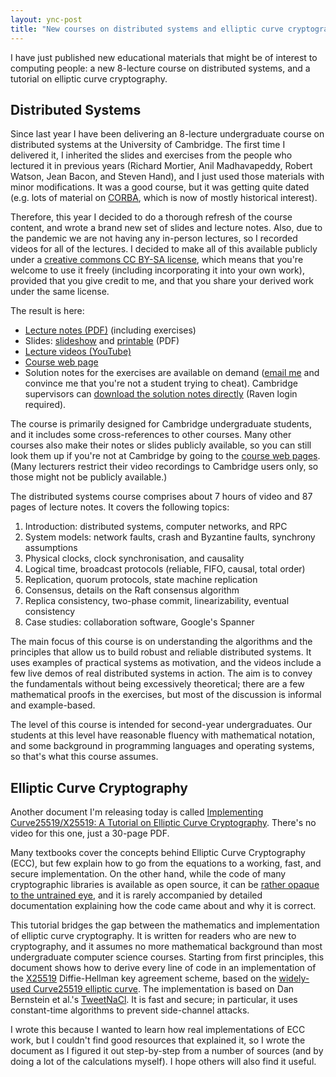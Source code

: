 ```yaml
---
layout: ync-post
title: "New courses on distributed systems and elliptic curve cryptography"
---
```


I have just published new educational materials that might be of interest to computing people:
a new 8-lecture course on distributed systems, and a tutorial on elliptic curve cryptography.

Distributed Systems
-------------------

Since last year I have been delivering an 8-lecture undergraduate course on distributed systems at the University of Cambridge.
The first time I delivered it, I inherited the slides and exercises from the people who lectured it in previous years (Richard Mortier, Anil Madhavapeddy, Robert Watson, Jean Bacon, and Steven Hand), and I just used those materials with minor modifications.
It was a good course, but it was getting quite dated (e.g. lots of material on [CORBA](https://en.wikipedia.org/wiki/Common_Object_Request_Broker_Architecture), which is now of mostly historical interest).

Therefore, this year I decided to do a thorough refresh of the course content, and wrote a brand new set of slides and lecture notes.
Also, due to the pandemic we are not having any in-person lectures, so I recorded videos for all of the lectures.
I decided to make all of this available publicly under a [creative commons CC BY-SA license](https://creativecommons.org/licenses/by-sa/4.0/), which means that you're welcome to use it freely (including incorporating it into your own work), provided that you give credit to me, and that you share your derived work under the same license.

The result is here:

* [Lecture notes (PDF)](https://www.cl.cam.ac.uk/teaching/2021/ConcDisSys/dist-sys-notes.pdf) (including exercises)
* Slides: [slideshow](https://www.cl.cam.ac.uk/teaching/2021/ConcDisSys/dist-sys-slides.pdf) and [printable](https://www.cl.cam.ac.uk/teaching/2021/ConcDisSys/dist-sys-handout.pdf) (PDF)
* [Lecture videos (YouTube)](https://www.youtube.com/playlist?list=PLeKd45zvjcDFUEv_ohr_HdUFe97RItdiB)
* [Course web page](https://www.cst.cam.ac.uk/teaching/2021/ConcDisSys)
* Solution notes for the exercises are available on demand ([email me](/contact.html) and convince me that you're not a student trying to cheat).
  Cambridge supervisors can [download the solution notes directly](https://www.cl.cam.ac.uk/teaching/2021/ConcDisSys/supervisors/dist-sys-solutions.pdf) (Raven login required).

The course is primarily designed for Cambridge undergraduate students, and it includes some cross-references to other courses.
Many other courses also make their notes or slides publicly available, so you can still look them up if you're not at Cambridge by going to the [course web pages](https://www.cl.cam.ac.uk/teaching/2021/part1b-75.html).
(Many lecturers restrict their video recordings to Cambridge users only, so those might not be publicly available.)

The distributed systems course comprises about 7 hours of video and 87 pages of lecture notes.
It covers the following topics:

1. Introduction: distributed systems, computer networks, and RPC
2. System models: network faults, crash and Byzantine faults, synchrony assumptions
3. Physical clocks, clock synchronisation, and causality
4. Logical time, broadcast protocols (reliable, FIFO, causal, total order)
5. Replication, quorum protocols, state machine replication
6. Consensus, details on the Raft consensus algorithm
7. Replica consistency, two-phase commit, linearizability, eventual consistency
8. Case studies: collaboration software, Google's Spanner

The main focus of this course is on understanding the algorithms and the principles that allow us to build robust and reliable distributed systems.
It uses examples of practical systems as motivation, and the videos include a few live demos of real distributed systems in action.
The aim is to convey the fundamentals without being excessively theoretical; there are a few mathematical proofs in the exercises, but most of the discussion is informal and example-based.

The level of this course is intended for second-year undergraduates.
Our students at this level have reasonable fluency with mathematical notation, and some background in programming languages and operating systems, so that's what this course assumes.

Elliptic Curve Cryptography
---------------------------

Another document I'm releasing today is called
[Implementing Curve25519/X25519: A Tutorial on Elliptic Curve Cryptography](https://martin.kleppmann.com/papers/curve25519.pdf).
There's no video for this one, just a 30-page PDF.

Many textbooks cover the concepts behind Elliptic Curve Cryptography (ECC), but few explain how to go from the equations to a working, fast, and secure implementation.
On the other hand, while the code of many cryptographic libraries is available as open source, it can be [rather opaque to the untrained eye](https://github.com/jedisct1/libsodium/blob/master/src/libsodium/crypto_scalarmult/curve25519/ref10/x25519_ref10.c#L91-L132), and it is rarely accompanied by detailed documentation explaining how the code came about and why it is correct.

This tutorial bridges the gap between the mathematics and implementation of elliptic curve cryptography.
It is written for readers who are new to cryptography, and it assumes no more mathematical background than most undergraduate computer science courses.
Starting from first principles, this document shows how to derive every line of code in an implementation of the [X25519](https://tools.ietf.org/html/rfc7748) Diffie-Hellman key agreement scheme, based on the [widely-used Curve25519 elliptic curve](https://ianix.com/pub/curve25519-deployment.html).
The implementation is based on Dan Bernstein et al.'s [TweetNaCl](https://tweetnacl.cr.yp.to/).
It is fast and secure; in particular, it uses constant-time algorithms to prevent side-channel attacks.

I wrote this because I wanted to learn how real implementations of ECC work, but I couldn't find good resources that explained it, so I wrote the document as I figured it out step-by-step from a number of sources (and by doing a lot of the calculations myself).
I hope others will also find it useful.
